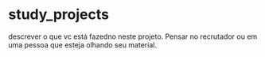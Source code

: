 # study_projects
descrever o que vc está fazedno neste projeto. Pensar no recrutador ou em uma pessoa que esteja olhando seu material.
